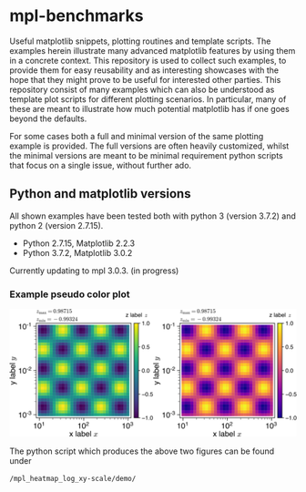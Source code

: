 # mpl-benchmarks
Useful matplotlib snippets, plotting routines and template scripts.
The examples herein illustrate many advanced matplotlib features by using them in a
concrete context. This repository is used to collect such examples,
to provide them for easy reusability and as interesting showcases with the hope
that they might prove to be useful for interested other parties.
This repository consist of many examples which can also be understood as
template plot scripts for different plotting scenarios.
In particular, many of these are meant to illustrate how much potential matplotlib 
has if one goes beyond the defaults.

For some cases both a full and minimal version of the same plotting example is provided.
The full versions are often heavily customized, whilst the minimal
versions are meant to be minimal requirement python scripts that focus on
a single issue, without further ado.

## Python and matplotlib versions
All shown examples have been tested both with python 3 (version 3.7.2)
and python 2 (version 2.7.15).
* Python 2.7.15, Matplotlib 2.2.3
* Python 3.7.2,  Matplotlib 3.0.2

Currently updating to mpl 3.0.3. (in progress)

### Example pseudo color plot

![Demo](/mpl_heatmap_log_xy-scale/demo/out/pcolor_showcase_figure_composition.png)

The python script which produces the above two figures can be found under
```
/mpl_heatmap_log_xy-scale/demo/
```